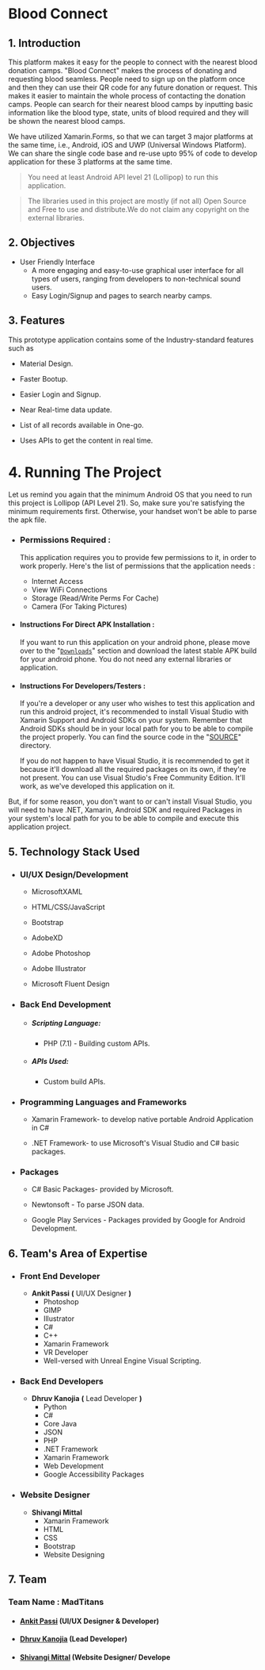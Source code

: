 # Blood Connect

## 1.   Introduction
This platform makes it easy for the people to connect with the nearest blood donation camps. "Blood Connect" makes the process of donating and requesting blood seamless. People need to sign up on the platform once and then they can use their QR code for any future donation or request. This makes it easier to maintain the whole process of contacting the donation camps. People can search for their nearest blood camps by inputting basic information like the blood type, state, units of blood required and they will be shown the nearest blood camps.

We have utilized Xamarin.Forms, so that we can target 3 major platforms at the same time, i.e., Android, iOS and UWP (Universal Windows Platform). We can share the single code base and re-use upto 95% of code to develop application for these 3 platforms at the same time.

>You need at least Android API level 21 (Lollipop) to run this application.

> The libraries used in this project are mostly (if not all) Open Source and Free to use and distribute.We do not claim any copyright on the external libraries.

## 2.   Objectives
  - User Friendly Interface
    -    A more engaging and easy-to-use graphical user interface for all types of users, ranging from developers to non-technical sound users.
    -    Easy Login/Signup and pages to search nearby camps.

## 3.   Features
This prototype application contains some of the Industry-standard features such as 

- Material Design.

- Faster Bootup.

- Easier Login and Signup.

- Near Real-time data update.

- List of all records available in One-go.

- Uses APIs to get the content in real time.


# 4.    Running The Project
Let  us remind you again that the minimum Android OS that you need to run this project is Lollipop (API Level 21). So, make sure you're satisfying the minimum requirements first. Otherwise, your handset won't be able to parse the apk file.

- ### Permissions Required :
    This application requires you to provide few permissions to it, in order to work properly. Here's the list of permissions that the application needs :
    - Internet Access
    - View WiFi Connections
    - Storage (Read/Write Perms For Cache)
    - Camera (For Taking Pictures)

- #### Instructions For Direct APK Installation :
    If you want to run this application on your android phone, please move over to the "[`Downloads`](https://github.com/MadTitans/Blood-Connect/tree/master/release)" section and download the latest stable APK build for your android phone. You do not need any external libraries or application.

- #### Instructions For Developers/Testers :
     If you're a developer or any user who wishes to test this application and run this android project, it's recommended to install Visual Studio with Xamarin Support and Android SDKs on your system. Remember that Android SDKs should be in your local path for you to be able to compile the project properly. You can find the source code in the "[SOURCE](https://github.com/MadTitans/Blood-Connect/tree/master/src)" directory.

    If you do not happen to have Visual Studio, it is recommended to get it because it'll download all the required packages on its own, if they're not present. You can use Visual Studio's Free Community Edition. It'll work, as we've developed this application on it.

But, if for some reason, you don't want to or can't install Visual Studio, you will need to have .NET, Xamarin, Android SDK and required Packages in your system's local path for you to be able to compile and execute this application project.

## 5.   Technology Stack Used
- ### UI/UX Design/Development

    - MicrosoftXAML

    - HTML/CSS/JavaScript

    - Bootstrap

    - AdobeXD

    - Adobe Photoshop

    - Adobe Illustrator

    - Microsoft Fluent Design


- ### Back End Development

    - ##### Scripting Language:
       - PHP (7.1) - Building custom APIs.

    - ##### APIs Used:
       - Custom build APIs.

-    ### Programming Languages and Frameworks

       - Xamarin Framework-  to develop native portable Android Application in C#

       - .NET Framework-  to use Microsoft's Visual Studio and C# basic packages.

-    ### Packages

       - C# Basic Packages-  provided by Microsoft.
       
       - Newtonsoft -  To parse JSON data.

       - Google Play Services -  Packages provided by Google for Android Development.

## 6.  Team's Area of Expertise
- ### Front End Developer
    - **Ankit Passi** **(** UI/UX Designer **)**
        - Photoshop
        - GIMP
        - Illustrator
        - C#
        - C++
        - Xamarin Framework
        - VR Developer
        - Well-versed with Unreal Engine Visual Scripting.


- ### Back End Developers
    - **Dhruv Kanojia** **(** Lead Developer **)**
        - Python
        - C#
        - Core Java
        - JSON
        - PHP
        - .NET Framework
        - Xamarin Framework
        - Web Development
        - Google Accessibility Packages


- ### Website Designer
    - **Shivangi Mittal**
        - Xamarin Framework
        - HTML
        - CSS
        - Bootstrap
        - Website Designing

## 7.  Team
### Team Name : MadTitans
- #### [Ankit Passi](https://bitbucket.org/ankitpassi141/) (UI/UX Designer & Developer)
- #### [Dhruv Kanojia](https://bitbucket.org/Xonshiz/) (Lead Developer)
- #### [Shivangi Mittal](https://bitbucket.org/Shivangi48/) (Website Designer/ Develope